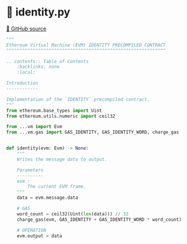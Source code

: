 # 🐍 identity.py

[🐙 GitHub source](https://github.com/ethereum/execution-specs/blob/c5415056a4a7066906f67c203ec5364a9de8e017/src/ethereum/arrow_glacier/vm/precompiled_contracts/identity.py)

```python
"""
Ethereum Virtual Machine (EVM) IDENTITY PRECOMPILED CONTRACT
^^^^^^^^^^^^^^^^^^^^^^^^^^^^^^^^^^^^^^^^^^^^^^^^^^^^^^^^^^^^

.. contents:: Table of Contents
    :backlinks: none
    :local:

Introduction
------------

Implementation of the `IDENTITY` precompiled contract.
"""
from ethereum.base_types import Uint
from ethereum.utils.numeric import ceil32

from ...vm import Evm
from ...vm.gas import GAS_IDENTITY, GAS_IDENTITY_WORD, charge_gas


def identity(evm: Evm) -> None:
    """
    Writes the message data to output.

    Parameters
    ----------
    evm :
        The current EVM frame.
    """
    data = evm.message.data

    # GAS
    word_count = ceil32(Uint(len(data))) // 32
    charge_gas(evm, GAS_IDENTITY + GAS_IDENTITY_WORD * word_count)

    # OPERATION
    evm.output = data
```
